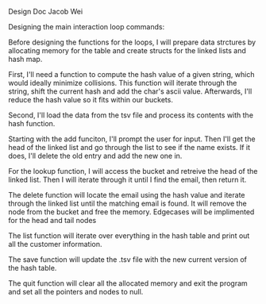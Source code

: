 Design Doc Jacob Wei

Designing the main interaction loop commands:

Before designing the functions for the loops, I will prepare data strctures by 
allocating memory for the table and create structs for the linked lists and hash
map.

First, I'll need a function to compute the hash value of a given string, which
would ideally minimize collisions. This function will iterate through the string,
shift the current hash and add the char's ascii value. Afterwards, I'll reduce the
hash value so it fits within our buckets.

Second, I'll load the data from the tsv file and process its contents with the 
hash function.

Starting with the add funciton, I'll prompt the user for input. Then I'll 
get the head of the linked list and go through the list to see if the name exists.
If it does, I'll delete the old entry and add the new one in. 

For the lookup function, I will access the bucket and retreive the head of the linked
list. Then I will iterate through it until I find the email, then return it.

The delete function will locate the email using the hash value and iterate through
the linked list until the matching email is found. It will remove the node from the
bucket and free the memory. Edgecases will be implimented for the head and tail nodes

The list function will iterate over everything in the hash table and print out all
the customer information. 

The save function will update the .tsv file with the new current version of the hash
table. 

The quit function will clear all the allocated memory and exit the program and set 
all the pointers and nodes to null. 
